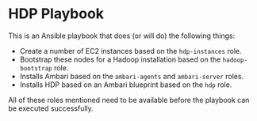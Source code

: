 # HDP Playbook

This is an Ansible playbook that does (or will do) the following things:

* Create a number of EC2 instances based on the ```hdp-instances``` role.
* Bootstrap these nodes for a Hadoop installation based on the ```hadoop-bootstrap``` role.
* Installs Ambari based on the ```ambari-agents``` and ```ambari-server```
  roles.
* Installs HDP based on an Ambari blueprint based on the ```hdp``` role.


All of these roles mentioned need to be available before the playbook can be
executed successfully.
